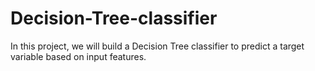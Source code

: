 # Decision-Tree-classifier
In this project, we will build a Decision Tree classifier to predict a target variable based on input features.
